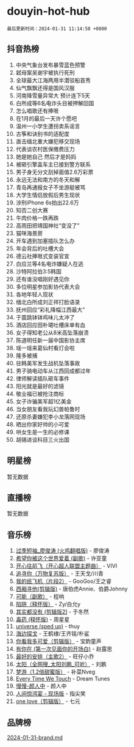 # douyin-hot-hub

`最后更新时间：2024-01-31 11:14:58 +0800`

## 抖音热榜

1. 中央气象台发布暴雪蓝色预警
1. 弑母案吴谢宇被执行死刑
1. 全球最大江海两用半潜驳船首秀
1. 仙气飘飘还得是国风汉服
1. 河南降雪量异常大 预计连下5天
1. 白所成等6名电诈头目被押解回国
1. 怎么唱歌还有捧哏
1. 在1月的最后一天许个愿吧
1. 温州一小学生遭拐卖系谣言
1. 古筝和诀别书的适配度
1. 直击缅北重大嫌犯移交现场
1. 代表谈农村医保缴费压力
1. 她是她自己 然后才是妈妈
1. 被砸引擎盖车主已接到警方联系
1. 男子身无分文刮掉面值2.6万彩票
1. 永远无法和南方的冬天和解
1. 青岛再通报女子不坐游艇被骂
1. 大学生情侣放假后男生现状
1. 涉刑iPhone 6s拍出22.6万
1. 知否二创大赛
1. 牛肉价格一跌再跌
1. 高雨田把靖国神社“变没了”
1. 猫咪海景房
1. 开车遇到加塞插队怎么办
1. 年会背后的吐槽大会
1. 德云社捧哏式变装官宣
1. 白应兰等4名电诈嫌疑人在逃
1. 沙特阿拉伯3:5韩国
1. 还有谁没唱刚好遇见你
1. 多位明星参加影协代表大会
1. 各地年轻人现状
1. 缅北白所成刘正祥打脸语录
1. 抚州回应“彩礼降幅江西最大”
1. 于震跳钵钵鸡味儿太冲了
1. 酒店回应田朴珺吐槽床单有血
1. 女子得知老公从8米高坠落崩溃
1. 陈道明任新一届中国影协主席
1. 瑶一瑶来葛仙村看灯会啦
1. 隆多被捕
1. 驻韩美军发生战机坠落事故
1. 男子骑电动车从江西回成都过年
1. 律师解读插队砸车事件
1. 阳光就是最好的滤镜
1. 敬业福已被抢注商标
1. 女子诈骗美军超1亿美金
1. 当女朋友看我玩幻兽帕鲁时
1. 还原杀妻嫌犯李小龙落网现场
1. 晒出你家好帅的小可爱
1. 哄女生是一生的必修课
1. 胡锡进谈科目三火出国

## 明星榜

暂无数据

## 直播榜

暂无数据

## 音乐榜

1. [过季短袖_廖俊涛 (火鸡翻唱版)](https://sf3-cdn-tos.douyinstatic.com/obj/tos-cn-ve-2774/ogQVJl0tRBKxQgZji7YClFEBrVDeHpPTWfCZbQ) - 廖俊涛
1. [希望你被这个世界爱着 (副歌)](https://sf3-cdn-tos.douyinstatic.com/obj/tos-cn-ve-2774/oUHCmWQfZlE3QQBKBeD8rCFLpJzPgCpImhsxMt) - 许亚童
1. [开心往前飞（开心超人联盟主题曲）](https://sf86-cdn-tos.douyinstatic.com/obj/tos-cn-ve-2774/9d8fb7c82cf1421fb93a9fe925275e0a) - VIVI
1. [追寻你（万物复苏版）](https://sf86-cdn-tos.douyinstatic.com/obj/tos-cn-ve-2774/oYeAZJsbjIDit9APmBg8u6uDUQnHmoCf3gbo74) - 王天戈/川青
1. [我的纸飞机（片段2）](https://sf6-cdn-tos.douyinstatic.com/obj/tos-cn-ve-2774/oM2ZrKcg2CD5AeRB2gkeXOFB1IxAGJdZPazYHf) - GooGoo/王之睿
1. [西厢寻他(剪辑版)](https://sf86-cdn-tos.douyinstatic.com/obj/tos-cn-ve-2774/oUsAVfAQKlRNxEv5qxvIB8o5qmIWUcXbzJKJhw) - 唐伯虎Annie、伯爵Johnny
1. [可能（副歌）](https://sf86-cdn-tos.douyinstatic.com/obj/tos-cn-ve-2774/cde1731888894259b333569393c2fb51) - 程响
1. [陷阱（释怀版）](https://sf3-cdn-tos.douyinstatic.com/obj/tos-cn-ve-2774/oE8C21LeZrzKLDFfQYgMzx4GAIHageG5IzayY7) - Zy/白允y
1. [其实都没有 (剪辑版2)](https://sf86-cdn-tos.douyinstatic.com/obj/tos-cn-ve-2774/oEBNQenHZtBhxYjGgUDQk0BCHTigQafgFlbQ7k) - 于冬然
1. [毒药 (释怀版)](https://sf86-cdn-tos.douyinstatic.com/obj/tos-cn-ve-2774/oYILMEAzspdZBIzy4frJNB8ZHPHWAhiwowd4Ad) - 周星星
1. [universe (sped up)](https://sf86-cdn-tos.douyinstatic.com/obj/tos-cn-ve-2774/oIQnurQLDCsdYeegkM4CKuVb23MZBXtX6QB8bv) - thuy
1. [海边探戈](https://sf86-cdn-tos.douyinstatic.com/obj/tos-cn-ve-2774/os9gE0VQCGqt6VQkZDyBBYvfSDY0QFe3vVmubn) - 王鹤棣/王齐铭/朴鲨
1. [你看我多可爱（剪辑版）](https://sf86-cdn-tos.douyinstatic.com/obj/tos-cn-ve-2774/018d241ee66a4a189b2fa9ea2fe3363d) - 宝韵童声
1. [有你在 (第一次见面你的开场白)](https://sf3-cdn-tos.douyinstatic.com/obj/tos-cn-ve-2774/oAthrQ3ClJBfI57uBoFEgNDYtNCZ0TSYQQfxQ0) - 赵露思
1. [最好的安排（主歌2）](https://sf86-cdn-tos.douyinstatic.com/obj/tos-cn-ve-2774/oMMZX1DuHpMwgoDztBmZswgQnbCeeANZxBHkFY) - 旺仔小乔
1. [太阳（全网搜_太阳刘鹏_可听）](https://sf3-cdn-tos.douyinstatic.com/obj/tos-cn-ve-2774/ogWbyIQnlBFImVbeDocRdCIYtBHlbJXgfZMvgz) - 刘鹏
1. [梦游（1.2倍甜蜜版）](https://sf86-cdn-tos.douyinstatic.com/obj/tos-cn-ve-2774/o4gyAUm8hwufoEABmwVIiQtHsFuGzAEEWtNMzo) - 补菜Nveg
1. [Every Time We Touch](https://sf86-cdn-tos.douyinstatic.com/obj/tos-cn-ve-2774/ogN6lUKQeBBfEVhIOMikG1CcJjugxk1tztZyhP) - Dream Tunes
1. [慢慢-颜人中](https://sf86-cdn-tos.douyinstatic.com/obj/tos-cn-ve-2774/ocjHNfBXdBxQNC8ZGAeoLMFTUgtBg8bkExunDC) - 颜人中
1. [人间惊鸿宴 - 现场版](https://sf86-cdn-tos.douyinstatic.com/obj/tos-cn-ve-2774/osF4mrPePAf2Yv8Wfr5fATCHZwL5h1QiGQAKwz) - 指尖笑
1. [one love（剪辑版）](https://sf86-cdn-tos.douyinstatic.com/obj/tos-cn-ve-2774/o4utbbKzHedACBQ0bkG7ZBgUvDQzbBDnYd1f1k) - 七元

## 品牌榜

[2024-01-31-brand.md](2024-01-31-brand.md)
